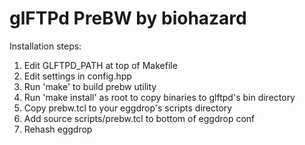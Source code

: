 glFTPd PreBW by biohazard
=========================

Installation steps:

1. Edit GLFTPD_PATH at top of Makefile
2. Edit settings in config.hpp
3. Run 'make' to build prebw utility
4. Run 'make install' as root to copy binaries to glftpd's bin directory
5. Copy prebw.tcl to your eggdrop's scripts directory
6. Add source scripts/prebw.tcl to bottom of eggdrop conf
7. Rehash eggdrop

